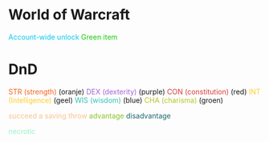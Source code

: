 # World of Warcraft
<span style="color:#06c8f4">Account-wide unlock</span>
<span style="color:#1ac70b">Green item</span>

# DnD
<span style="color:#f4641e">STR (strength)</span> (oranje)
<span style="color:#a364d9">DEX (dexterity)</span> (purple)
<span style="color:#db3937">CON (constitution)</span> (red)
<span style="color:#fecc2f">INT (Intelligence)</span> (geel)
<span style="color:#33beb7">WIS (wisdom)</span> (blue)
<span style="color:#b2c325">CHA (charisma)</span> (groen)

<span style="color:#f8c48a">succeed a saving throw</span>
<span style="color:#88c426">advantage</span>
<span style="color:#1c676c">disadvantage</span>

<span style="color:#98f2cb">necrotic</span>
